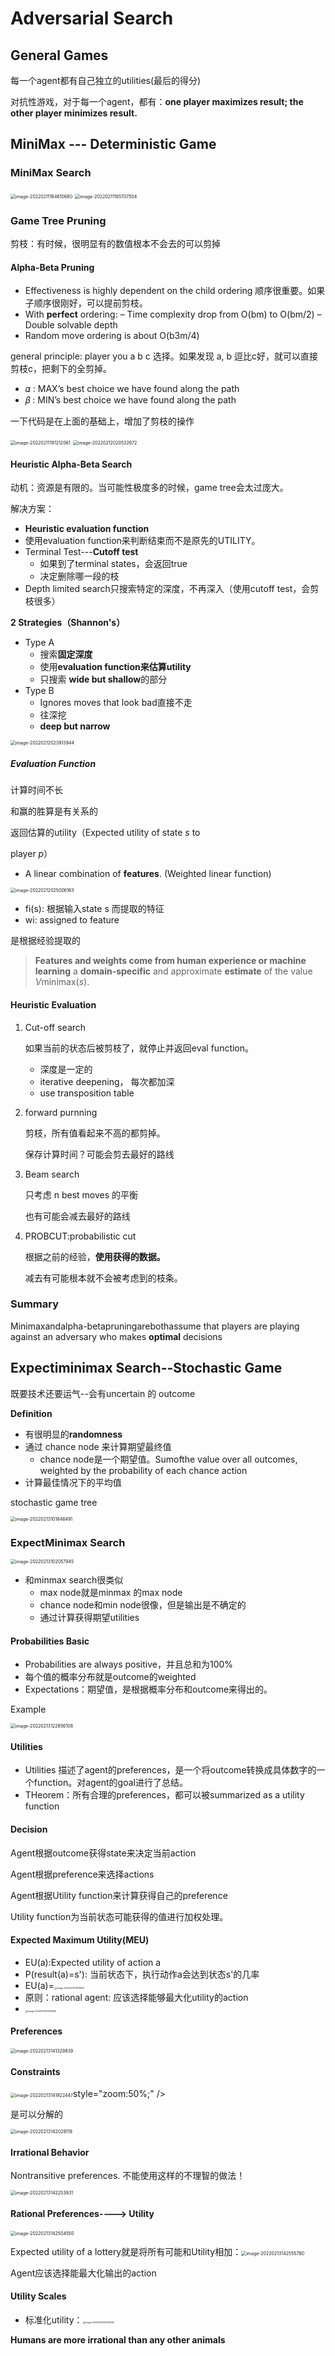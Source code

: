 # Adversarial Search

## General Games

每一个agent都有自己独立的utilities(最后的得分)

对抗性游戏，对于每一个agent，都有：**one player maximizes result; the other player minimizes result.** 

## MiniMax --- Deterministic Game

### MiniMax Search

<img src="/Users/chengeping/Documents/LearningMaterial/VTNote/CS5525 Data Analytics I/note/notePicture/minimax.png" alt="image-20220211164610680" style="zoom:50%;" />



<img src="/Users/chengeping/Documents/LearningMaterial/VTNote/CS5525 Data Analytics I/note/notePicture/minimax sudoCode.png" alt="image-20220211165707504" style="zoom:50%;" />

### Game Tree Pruning

剪枝：有时候，很明显有的数值根本不会去的可以剪掉

#### Alpha-Beta Pruning

- Effectiveness is highly dependent on the child ordering 顺序很重要。如果子顺序很刚好，可以提前剪枝。
- With **perfect** ordering:
   – Time complexity drop from O(bm) to O(bm/2) – Double solvable depth
- Random move ordering is about O(b3m/4)

general principle: player you a b c 选择。如果发现 a, b 逗比c好，就可以直接剪枝c，把剩下的全剪掉。

- 𝛼 : MAX’s best choice we have found along the path
- 𝛽 : MIN’s best choice we have found along the path

一下代码是在上面的基础上，增加了剪枝的操作

<img src="/Users/chengeping/Documents/LearningMaterial/VTNote/CS5525 Data Analytics I/note/notePicture/alphaBETA1.png" alt="image-20220211191212061" style="zoom:50%;" />

<img src="/Users/chengeping/Documents/LearningMaterial/VTNote/CS5525 Data Analytics I/note/notePicture/alphaBeta2.png" alt="image-20220212020532672" style="zoom:50%;" />

#### Heuristic Alpha-Beta Search

动机：资源是有限的。当可能性极度多的时候，game tree会太过庞大。

解决方案：

- **Heuristic evaluation function**
- 使用evaluation function来判断结束而不是原先的UTILITY。
- Terminal Test---**Cutoff test**
  - 如果到了terminal states，会返回true
  - 决定删除哪一段的枝
- Depth limited search只搜索特定的深度，不再深入（使用cutoff test，会剪枝很多）

**2 Strategies（Shannon's）**

- Type A
  - 搜索**固定深度**
  - 使用**evaluation function来估算utility**
  - 只搜索 **wide but shallow**的部分
- Type B
  - Ignores moves that look bad直接不走
  - 往深挖
  - **deep but narrow**

<img src="/Users/chengeping/Documents/LearningMaterial/VTNote/CS5525 Data Analytics I/note/notePicture/HeuristicAlphaBeta.png" alt="image-20220212023913944" style="zoom:50%;" />

##### Evaluation Function

计算时间不长

和赢的胜算是有关系的

返回估算的utility（Expected utility of state *s* to

player *p*）

- A linear combination of **features**. (Weighted linear function)

<img src="/Users/chengeping/Documents/LearningMaterial/VTNote/CS5525 Data Analytics I/note/notePicture/evaluationalbeta.png" alt="image-20220212025006163" style="zoom:50%;" />

- fi(s): 根据输入state s 而提取的特征
- wi: assigned to feature

是根据经验提取的

> **Features and weights come from human experience or machine learning** a **domain-specific** and approximate **estimate** of the value *V*minimax(*s*).

#### Heuristic Evaluation

1. Cut-off search

   如果当前的状态后被剪枝了，就停止并返回eval function。

   - 深度是一定的
   - iterative deepening， 每次都加深
   - use transposition table

2. forward purnning

   剪枝，所有值看起来不高的都剪掉。

   保存计算时间？可能会剪去最好的路线

3. Beam search

   只考虑 n best moves 的平衡

   也有可能会减去最好的路线

4. PROBCUT:probabilistic cut

   根据之前的经验，**使用获得的数据。**

   减去有可能根本就不会被考虑到的枝条。

### Summary

Minimaxandalpha-betapruningarebothassume that players are playing against an adversary who makes **optimal** decisions



## **Expectiminimax Search**--Stochastic Game

既要技术还要运气--会有uncertain 的 outcome

**Definition**

- 有很明显的**randomness**
- 通过 chance node 来计算期望最终值
  - chance node是一个期望值。Sumofthe value over all outcomes, weighted by the probability of each chance action
- 计算最佳情况下的平均值

stochastic game tree

<img src="/Users/chengeping/Documents/LearningMaterial/VTNote/CS5525 Data Analytics I/note/notePicture/stochastic game tree.png" alt="image-20220213101846491" style="zoom:50%;" />

### ExpectMinimax Search

<img src="/Users/chengeping/Documents/LearningMaterial/VTNote/CS5525 Data Analytics I/note/notePicture/expectminimax.png" alt="image-20220213102057945" style="zoom:50%;" />

- 和minmax search很类似
  - max node就是minmax 的max node
  - chance node和min node很像，但是输出是不确定的
  - 通过计算获得期望utilities

#### **Probabilities Basic**

- Probabilities are always positive，并且总和为100%
- 每个值的概率分布就是outcome的weighted
- Expectations：期望值，是根据概率分布和outcome来得出的。

Example

<img src="/Users/chengeping/Documents/LearningMaterial/VTNote/CS5525 Data Analytics I/note/notePicture/expectimax Example.png" alt="image-20220213122856108" style="zoom:50%;" />

#### **Utilities**

- Utilities 描述了agent的preferences，是一个将outcome转换成具体数字的一个function。对agent的goal进行了总结。
- THeorem：所有合理的preferences，都可以被summarized as a utility function

#### **Decision**

Agent根据outcome获得state来决定当前action

Agent根据preference来选择actions

Agent根据Utility function来计算获得自己的preference

Utility function为当前状态可能获得的值进行加权处理。

#### Expected Maximum Utility(MEU)

- EU(a):Expected utility of action a
- P(result(a)=s'): 当前状态下，执行动作a会达到状态s'的几率
- EU(a)=<img src="/Users/chengeping/Documents/LearningMaterial/VTNote/CS5525 Data Analytics I/note/notePicture/MEU.png" alt="image-20220213141115613" style="zoom: 25%;" />
- 原则：rational agent: 应该选择能够最大化utility的action
- <img src="/Users/chengeping/Documents/LearningMaterial/VTNote/CS5525 Data Analytics I/note/notePicture/MEUPrincipal.png" alt="image-20220213141158582" style="zoom: 25%;" />

#### Preferences

<img src="/Users/chengeping/Documents/LearningMaterial/VTNote/CS5525 Data Analytics I/note/notePicture/preferences.png" alt="image-20220213141329839" style="zoom:50%;" />

#### Constraints

<img src="/Users/chengeping/Documents/LearningMaterial/VTNote/CS5525 Data Analytics I/note/notePicture/constraintsEMMS.png" alt="image-20220213141922447" style="zoom:50%;" />style="zoom:50%;" />

是可以分解的

<img src="/Users/chengeping/Documents/LearningMaterial/VTNote/CS5525 Data Analytics I/note/notePicture/constraintsDecompose.png" alt="image-20220213142029119" style="zoom:50%;" />

#### Irrational Behavior

Nontransitive preferences. 不能使用这样的不理智的做法！

<img src="/Users/chengeping/Documents/LearningMaterial/VTNote/CS5525 Data Analytics I/note/notePicture/irrationalBehavior.png" alt="image-20220213142253931" style="zoom:50%;" />

#### Rational Preferences----> Utility

<img src="/Users/chengeping/Documents/LearningMaterial/VTNote/CS5525 Data Analytics I/note/notePicture/existence of utility.png" alt="image-20220213142504550" style="zoom:50%;" />

Expected utility of a lottery就是将所有可能和Utility相加：<img src="/Users/chengeping/Library/Application Support/typora-user-images/image-20220213142555790.png" alt="image-20220213142555790" style="zoom:50%;" />

Agent应该选择能最大化输出的action

#### Utility Scales

- 标准化utility：<img src="/Users/chengeping/Documents/LearningMaterial/VTNote/CS5525 Data Analytics I/note/notePicture/normalized utlity.png" alt="image-20220213142651409" style="zoom:25%;" />



**Humans are more irrational than any other animals**

